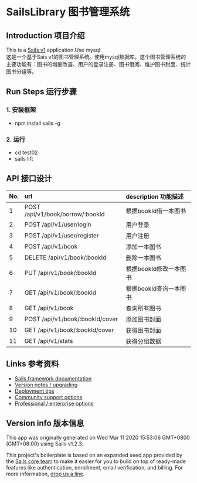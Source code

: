 # SailsLibrary 图书管理系统

## Introduction 项目介绍
This is a [Sails v1](https://sailsjs.com) application.Use mysql.  
这是一个基于Sais v1的图书管理系统。使用mysql数据库。这个图书管理系统的主要功能有：图书的增删改查、用户的登录注册、图书借阅、维护图书封面、统计图书分组等。

## Run Steps 运行步骤
### 1. 安装框架
+ npm install sails -g
### 2. 运行
+ cd test02
+ sails lift

## API 接口设计
| No. | url | description 功能描述 |
| :-----|  :-----| :-----|
| 1 | POST /api/v1/book/borrow/:bookId| 根据bookId借一本图书 |
| 2 | POST /api/v1/user/login | 用户登录 |
| 3 | POST /api/v1/user/register | 用户注册 |
| 4 | POST /api/v1/book | 添加一本图书 |
| 5 | DELETE /api/v1/book/:bookId | 删除一本图书 |
| 6 | PUT /api/v1/book/:bookId | 根据bookId修改一本图书 |
| 7 | GET /api/v1/book/:bookId | 根据bookId查询一本图书 |
| 8 | GET /api/v1/book | 查询所有图书 |
| 9 | POST /api/v1/book/:bookId/cover | 添加图书封面 |
| 10 | GET /api/v1/book/:bookId/cover | 获得图书封面 |
| 11 | GET /api/v1/stats | 获得分组数据 |


## Links 参考资料

+ [Sails framework documentation](https://sailsjs.com/get-started)
+ [Version notes / upgrading](https://sailsjs.com/documentation/upgrading)
+ [Deployment tips](https://sailsjs.com/documentation/concepts/deployment)
+ [Community support options](https://sailsjs.com/support)
+ [Professional / enterprise options](https://sailsjs.com/enterprise)


## Version info 版本信息

This app was originally generated on Wed Mar 11 2020 15:53:06 GMT+0800 (GMT+08:00) using Sails v1.2.3.

<!-- Internally, Sails used [`sails-generate@1.16.13`](https://github.com/balderdashy/sails-generate/tree/v1.16.13/lib/core-generators/new). -->


This project's boilerplate is based on an expanded seed app provided by the [Sails core team](https://sailsjs.com/about) to make it easier for you to build on top of ready-made features like authentication, enrollment, email verification, and billing.  For more information, [drop us a line](https://sailsjs.com/support).


<!--
Note:  Generators are usually run using the globally-installed `sails` CLI (command-line interface).  This CLI version is _environment-specific_ rather than app-specific, thus over time, as a project's dependencies are upgraded or the project is worked on by different developers on different computers using different versions of Node.js, the Sails dependency in its package.json file may differ from the globally-installed Sails CLI release it was originally generated with.  (Be sure to always check out the relevant [upgrading guides](https://sailsjs.com/upgrading) before upgrading the version of Sails used by your app.  If you're stuck, [get help here](https://sailsjs.com/support).)
-->

